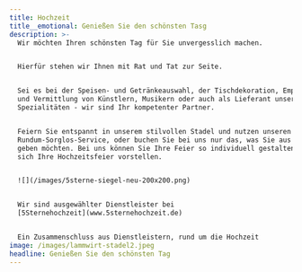 ```yaml
---
title: Hochzeit
title__emotional: Genießen Sie den schönsten Tasg
description: >-
  Wir möchten Ihren schönsten Tag für Sie unvergesslich machen.


  Hierfür stehen wir Ihnen mit Rat und Tat zur Seite.


  Sei es bei der Speisen- und Getränkeauswahl, der Tischdekoration, Empfehlung
  und Vermittlung von Künstlern, Musikern oder auch als Lieferant unserer
  Spezialitäten - wir sind Ihr kompetenter Partner.


  Feiern Sie entspannt in unserem stilvollen Stadel und nutzen unseren
  Rundum-Sorglos-Service, oder buchen Sie bei uns nur das, was Sie aus der Hand
  geben möchten. Bei uns können Sie Ihre Feier so individuell gestalten, wie Sie
  sich Ihre Hochzeitsfeier vorstellen.


  ![](/images/5sterne-siegel-neu-200x200.png)


  Wir sind ausgewählter Dienstleister bei
  [5Sternehochzeit](www.5sternehochzeit.de)


  Ein Zusammenschluss aus Dienstleistern, rund um die Hochzeit
image: /images/lammwirt-stadel2.jpeg
headline: Genießen Sie den schönsten Tag
---
```


